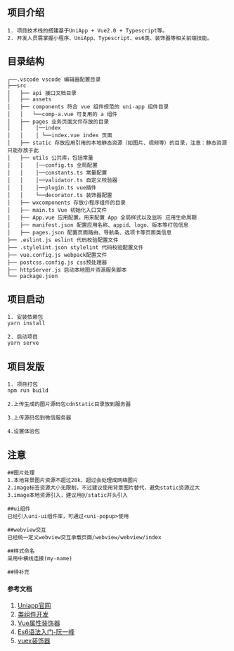 ## 项目介绍
```
1. 项目技术栈的搭建基于UniApp + Vue2.0 + Typescript等。
2. 开发人员需掌握小程序、UniApp、Typescript、es6类、装饰器等相关前端技能。
```
## 目录结构

```
┌──.vscode vscode 编辑器配置目录
├──src   
│   ├── api 接口文档目录                   
│   ├── assets 
│   ├── components 符合 vue 组件规范的 uni-app 组件目录  
│   │   └──comp-a.vue 可复用的 a 组件  
│   ├── pages 业务页面文件存放的目录  
│   │    │──index  
│   │    │ └──index.vue index 页面  
│   ├── static 存放应用引用的本地静态资源（如图片、视频等）的目录，注意：静态资源只能存放于此  
│   ├── utils 公共库，包括常量  
│   │    │──config.ts 全局配置   
│   │    │──constants.ts 常量配置  
│   │    │──validator.ts 自定义校验器  
│   │    │──plugin.ts vue插件  
│   │    └──decorator.ts 装饰器配置  
│   ├── wxcomponents 存放小程序组件的目录  
│   ├── main.ts Vue 初始化入口文件  
│   ├── App.vue 应用配置，用来配置 App 全局样式以及监听 应用生命周期  
│   ├── manifest.json 配置应用名称、appid、logo、版本等打包信息  
│   ├── pages.json 配置页面路由、导航条、选项卡等页面类信息  
├── .eslint.js eslint 代码校验配置文件  
├── .stylelint.json stylelint 代码校验配置文件  
├── vue.config.js webpack配置文件  
├── postcss.config.js css预处理器
├── httpServer.js 启动本地图片资源服务脚本
└── package.json

```

## 项目启动

```
1. 安装依赖包
yarn install

2. 启动项目
yarn serve
```

## 项目发版
```
1. 项目打包
npm run build

2.上传生成的图片源码包cdnStatic目录放到服务器

3.上传源码包到微信服务器

4.设置体验包
```

## 注意
```
##图片处理
1.本地背景图片资源不超过20k，超过会处理成网络图片  
2.image标签资源大小无限制，不过建议使用背景图片替代，避免static资源过大  
3.image本地资源引入，建议用@/static开头引入  

##ui组件
已经引入uni-ui组件库，可通过<uni-popup>使用

##webview交互
已经统一定义webview交互承载页面/webview/webview/index

##样式命名
采用中横线连接(my-name)

##待补充
```

#### 参考文档
1. [Uniapp官网](https://uniapp.dcloud.io/)
2. [类组件开发](https://class-component.vuejs.org/)
3. [Vue属性装饰器](https://github.com/kaorun343/vue-property-decorator)
4. [Es6语法入门-阮一峰](https://es6.ruanyifeng.com/)
5. [vuex装饰器](https://github.com/ktsn/vuex-class)




